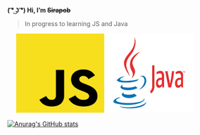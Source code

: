 **( ͡° ͜ʖ ͡°) Hi,  I’m ~~Sirapob~~**
> In progress to learning JS and Java
<span style="padding-left:20px;">
<img src="JS.png" style="width:200px;height:180px;">
<img src="Java.jpg" style="width:200px;height:180px;">
</span>






[![Anurag's GitHub stats](https://github-readme-stats.vercel.app/api?username=fluffyhugger)](https://github.com/Sirapob/github-readme-stats)
